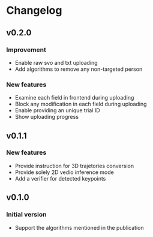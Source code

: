 # Changelog
## v0.2.0
### Improvement
- Enable raw svo and txt uploading
- Add algorithms to remove any non-targeted person

### New features
- Examine each field in frontend during uploading
- Block any modification in each field during uploading
- Enable providing an unique trial ID
- Show uploading progress

## v0.1.1
### New features
- Provide instruction for 3D trajetories conversion
- Provide solely 2D vedio inference mode
- Add a verifier for detected keypoints

## v0.1.0
### Initial version
- Support the algorithms mentioned in the publication
